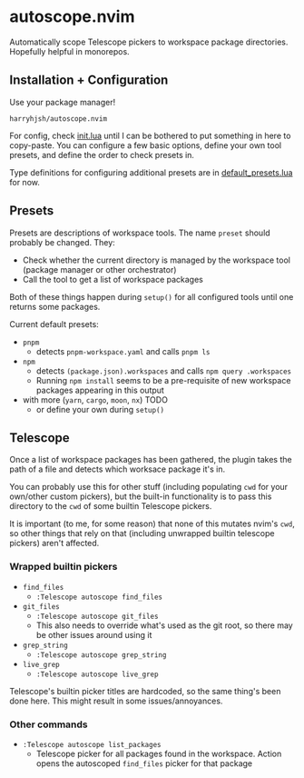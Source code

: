 # autoscope.nvim

Automatically scope Telescope pickers to workspace package directories. Hopefully helpful in monorepos.

## Installation + Configuration

Use your package manager!

```
harryhjsh/autoscope.nvim
```

For config, check [init.lua](./lua/autoscope/init.lua) until I can be bothered to put something in here to copy-paste. You can configure a few basic options, define your own tool presets, and define the order to check presets in.

Type definitions for configuring additional presets are in [default_presets.lua](./lua/autoscope/default_presets.lua) for now.

## Presets
Presets are descriptions of workspace tools. The name `preset` should probably be changed. They:
* Check whether the current directory is managed by the workspace tool (package manager or other orchestrator)
* Call the tool to get a list of workspace packages

Both of these things happen during `setup()` for all configured tools until one returns some packages.

Current default presets:
* `pnpm`
    * detects `pnpm-workspace.yaml` and calls `pnpm ls`
* `npm` 
    * detects `(package.json).workspaces` and calls `npm query .workspaces`
    * Running `npm install` seems to be a pre-requisite of new workspace packages appearing in this output
* with more (`yarn`, `cargo`, `moon`, `nx`) TODO
    * or define your own during `setup()`

## Telescope
Once a list of workspace packages has been gathered, the plugin takes the path of a file and detects which worksace package it's in. 

You can probably use this for other stuff (including populating `cwd` for your own/other custom pickers), but the built-in functionality is to pass this directory to the `cwd` of some builtin Telescope pickers.

It is important (to me, for some reason) that none of this mutates nvim's `cwd`, so other things that rely on that (including unwrapped builtin telescope pickers) aren't affected.

### Wrapped builtin pickers
* `find_files`
    * `:Telescope autoscope find_files`
* `git_files`
    * `:Telescope autoscope git_files`
    * This also needs to override what's used as the git root, so there may be other issues around using it
* `grep_string`
    * `:Telescope autoscope grep_string`
* `live_grep`
    * `:Telescope autoscope live_grep`

Telescope's builtin picker titles are hardcoded, so the same thing's been done here. This might result in some issues/annoyances.

### Other commands
* `:Telescope autoscope list_packages`
    * Telescope picker for all packages found in the workspace. Action opens the autoscoped `find_files` picker for that package

